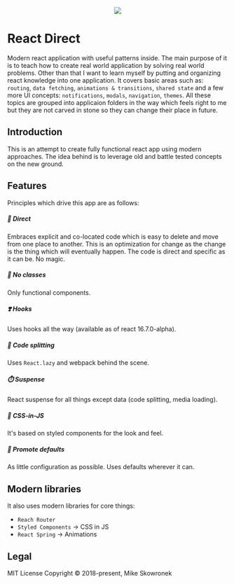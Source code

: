 <p align="center"><img src="https://github.com/coderitual/react-direct/blob/master/media/logo-direct.png"></p>

# React Direct
Modern react application with useful patterns inside. The main purpose of it is to teach how to create real world application by solving real world problems. Other than that I want to learn myself by putting and organizing react knowledge into one application. It covers basic areas such as: `routing`, `data fetching`, `animations & transitions`, `shared state` and a few more UI concepts: `notifications`, `modals`, `navigation`, `themes`. All these topics are grouped into applicaion folders in the way which feels right to me but they are not carved in stone so they can change their place in future.

## Introduction

This is an attempt to create fully functional react app using modern approaches. The idea behind is to leverage old and battle tested concepts on the new ground.

## Features
Principles which drive this app are as follows:


##### 🎯 *Direct*
Embraces explicit and co-located code which is easy to delete and move from one place to another. This is an optimization for change as the change is the thing which will eventually happen. The code is direct and specific as it can be. No magic.
##### 🍆 *No classes*
Only functional components.
##### ❣️ *Hooks*
Uses hooks all the way (available as of react 16.7.0-alpha).
##### 🖖 *Code splitting*
Uses `React.lazy` and webpack behind the scene.
##### ⏱️ *Suspense*
React suspense for all things except data (code splitting, media loading).
##### 👗 *CSS-in-JS*
It's based on styled components for the look and feel.
##### 🤷 *Promote defaults*
As little configuration as possible. Uses defaults wherever it can.

## Modern libraries

It also uses modern libraries for core things:
- `Reach Router`
- `Styled Components` -> CSS in JS
- `React Spring` -> Animations

## Legal
MIT License Copyright © 2018-present, Mike Skowronek 
